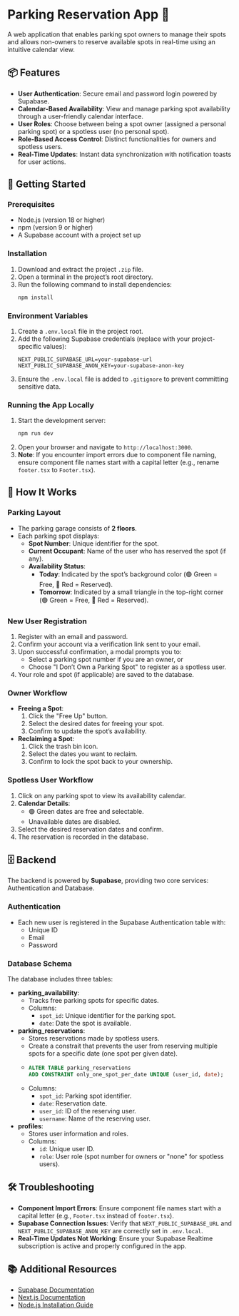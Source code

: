 # Parking Reservation App 🚗

A web application that enables parking spot owners to manage their spots and allows non-owners to reserve available spots in real-time using an intuitive calendar view.

## 📦 Features
- **User Authentication**: Secure email and password login powered by Supabase.
- **Calendar-Based Availability**: View and manage parking spot availability through a user-friendly calendar interface.
- **User Roles**: Choose between being a spot owner (assigned a personal parking spot) or a spotless user (no personal spot).
- **Role-Based Access Control**: Distinct functionalities for owners and spotless users.
- **Real-Time Updates**: Instant data synchronization with notification toasts for user actions.

## 🚀 Getting Started

### Prerequisites
- Node.js (version 18 or higher)
- npm (version 9 or higher)
- A Supabase account with a project set up

### Installation
1. Download and extract the project `.zip` file.
2. Open a terminal in the project’s root directory.
3. Run the following command to install dependencies:
   ```bash
   npm install
   ```

### Environment Variables
1. Create a `.env.local` file in the project root.
2. Add the following Supabase credentials (replace with your project-specific values):
   ```env
   NEXT_PUBLIC_SUPABASE_URL=your-supabase-url
   NEXT_PUBLIC_SUPABASE_ANON_KEY=your-supabase-anon-key
   ```
3. Ensure the `.env.local` file is added to `.gitignore` to prevent committing sensitive data.

### Running the App Locally
1. Start the development server:
   ```bash
   npm run dev
   ```
2. Open your browser and navigate to `http://localhost:3000`.
3. **Note**: If you encounter import errors due to component file naming, ensure component file names start with a capital letter (e.g., rename `footer.tsx` to `Footer.tsx`).

## 🧰 How It Works

### Parking Layout
- The parking garage consists of **2 floors**.
- Each parking spot displays:
  - **Spot Number**: Unique identifier for the spot.
  - **Current Occupant**: Name of the user who has reserved the spot (if any).
  - **Availability Status**:
    - **Today**: Indicated by the spot’s background color (🟢 Green = Free, 🔴 Red = Reserved).
    - **Tomorrow**: Indicated by a small triangle in the top-right corner (🟢 Green = Free, 🔴 Red = Reserved).

### New User Registration
1. Register with an email and password.
2. Confirm your account via a verification link sent to your email.
3. Upon successful confirmation, a modal prompts you to:
   - Select a parking spot number if you are an owner, or
   - Choose "I Don’t Own a Parking Spot" to register as a spotless user.
4. Your role and spot (if applicable) are saved to the database.

### Owner Workflow
- **Freeing a Spot**:
  1. Click the "Free Up" button.
  2. Select the desired dates for freeing your spot.
  3. Confirm to update the spot’s availability.
- **Reclaiming a Spot**:
  1. Click the trash bin icon.
  2. Select the dates you want to reclaim.
  3. Confirm to lock the spot back to your ownership.

### Spotless User Workflow
1. Click on any parking spot to view its availability calendar.
2. **Calendar Details**:
   - 🟢 Green dates are free and selectable.
   - Unavailable dates are disabled.
3. Select the desired reservation dates and confirm.
4. The reservation is recorded in the database.

## 🗄️ Backend
The backend is powered by **Supabase**, providing two core services: Authentication and Database.

### Authentication
- Each new user is registered in the Supabase Authentication table with:
  - Unique ID
  - Email
  - Password

### Database Schema
The database includes three tables:
- **parking_availability**:
  - Tracks free parking spots for specific dates.
  - Columns:
    - `spot_id`: Unique identifier for the parking spot.
    - `date`: Date the spot is available.
- **parking_reservations**:
  - Stores reservations made by spotless users.
  - Create a constrait that prevents the user from reserving multiple spots for a specific date (one spot per given date).
  - ```sql
    ALTER TABLE parking_reservations
    ADD CONSTRAINT only_one_spot_per_date UNIQUE (user_id, date);
    ```
  - Columns:
    - `spot_id`: Parking spot identifier.
    - `date`: Reservation date.
    - `user_id`: ID of the reserving user.
    - `username`: Name of the reserving user.
- **profiles**:
  - Stores user information and roles.
  - Columns:
    - `id`: Unique user ID.
    - `role`: User role (spot number for owners or "none" for spotless users).

## 🛠️ Troubleshooting
- **Component Import Errors**: Ensure component file names start with a capital letter (e.g., `Footer.tsx` instead of `footer.tsx`).
- **Supabase Connection Issues**: Verify that `NEXT_PUBLIC_SUPABASE_URL` and `NEXT_PUBLIC_SUPABASE_ANON_KEY` are correctly set in `.env.local`.
- **Real-Time Updates Not Working**: Ensure your Supabase Realtime subscription is active and properly configured in the app.

## 📚 Additional Resources
- [Supabase Documentation](https://supabase.com/docs)
- [Next.js Documentation](https://nextjs.org/docs)
- [Node.js Installation Guide](https://nodejs.org/en/download)
